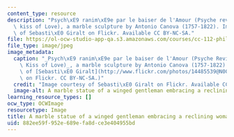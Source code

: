 ```yaml
---
content_type: resource
description: "Psych\xE9 ranim\xE9e par le baiser de l'Amour (Psyche revived by the\
  \ kiss of Love), a marble sculpture by Antonio Canova (1757-1822). Image courtesy\
  \ of Sebasti\xE0 Giralt on Flickr. Available CC BY-NC-SA."
file: https://ol-ocw-studio-app-qa.s3.amazonaws.com/courses/cc-112-philosophy-of-love-spring-2013/882ee59f952e689efa8dce3e404955bd_CC-112s13.jpg
file_type: image/jpeg
image_metadata:
  caption: "_Psych\xE9 ranim\xE9e par le baiser de l'Amour (Psyche Revived by the\
    \ Kiss of Love)_, a marble sculpture by Antonio Canova (1757-1822). (Image courtesy\
    \ of [Sebasti\xE0 Giralt](http://www.flickr.com/photos/14485539@N00/518158761/in/photolist-MMGxK-7hcx1q-5Y3iHQ-5XY3ov-Ej4Mk-S9wv-eb9LnE-eb9LA7-6ctqLz)\
    \ on Flickr. CC BY-NC-SA.)"
  credit: "Image courtesy of Sebasti\xE0 Giralt on Flickr. Available CC BY-NC-SA."
  image-alt: A marble statue of a winged gentleman embracing a reclining woman.
learning_resource_types: []
ocw_type: OCWImage
resourcetype: Image
title: A marble statue of a winged gentleman embracing a reclining woman
uid: 882ee59f-952e-689e-fa8d-ce3e404955bd
---
```

